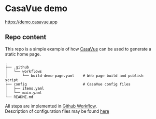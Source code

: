# CasaVue demo
https://demo.casavue.app

## Repo content
This repo is a simple example of how [CasaVue](https://casavue.app) can be used to generate a static home page.

```
.
├── .github
│   └── workflows
│       └── build-demo-page.yaml    # Web page build and publish script
├── config                          # CasaVue config files
│   ├── items.yaml
│   └── main.yaml
└── README.md
```

All steps are implemented in [Github Workflow](https://github.com/czoczo/casavue-demo/blob/main/.github/workflows/build-demo-page.yaml).  
Description of configuration files may be found [here](https://casavue.app/configuration/file/)
